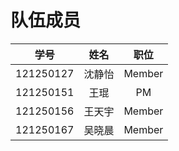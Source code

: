 # 队伍成员

|学号|姓名|职位|
|:----:|:----:|:----:|
|121250127|沈静怡|Member|
|121250151|王琨|PM|
|121250156|王天宇|Member|
|121250167|吴晓晨|Member|